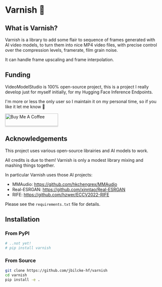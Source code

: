 # Varnish 💅

## What is Varnish?

Varnish is a library to add some flair to sequence of frames generated with AI video models, to turn them into nice MP4 video files, with precise control over the compression levels, framerate, film grain noise.

It can handle frame upscaling and frame interpolation.

## Funding

VideoModelStudio is 100% open-source project, this is a project I really develop just for myself initially, for my Hugging Face Inference Endpoints.

I'm more or less the only user so I maintain it on my personal time, so if you like it let me know 🫶

<a href="https://www.buymeacoffee.com/flngr" target="_blank"><img src="https://www.buymeacoffee.com/assets/img/custom_images/orange_img.png" alt="Buy Me A Coffee" style="height: 41px !important;width: 174px !important;box-shadow: 0px 3px 2px 0px rgba(190, 190, 190, 0.5) !important;-webkit-box-shadow: 0px 3px 2px 0px rgba(190, 190, 190, 0.5) !important;" ></a>

## Acknowledgements

This project uses various open-source librairies and AI models to work.

All credits is due to them! Varnish is only a modest library mixing and mashing things together.

In particular Varnish uses those AI projects:

- MMAudio: https://github.com/hkchengrex/MMAudio
- Real-ESRGAN: https://github.com/xinntao/Real-ESRGAN
- RIFE: https://github.com/hzwer/ECCV2022-RIFE

Please see the `requirements.txt` file for details.

## Installation

### From PyPI
```bash
# ..not yet!
# pip install varnish
```

### From Source
```bash
git clone https://github.com/jbilcke-hf/varnish
cd varnish
pip install -e .
```
